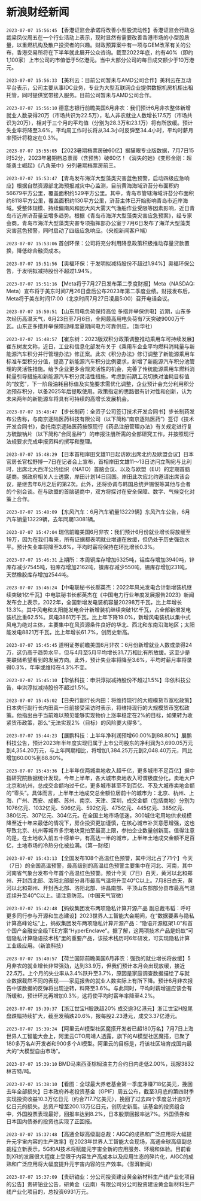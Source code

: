 # 新浪财经新闻
`2023-07-07 15:56:45` 【香港证监会承诺将改善小型股流动性】香港证监会行政总裁梁凤仪周五在一个行业活动上表示，现时显然有需要改善香港市场的小型股质量，以重燃机构及散户投资者的兴趣。财政预算案中有一项与GEM改革有关的公布，香港交易所将在下半年就此展开公众咨询。截至2022年底，约有40%（即约1,100家）上市公司的市值低于5亿港元。当中大部分公司的每日成交额少于10万港元。

`2023-07-07 15:56:33` 【美利云：目前公司暂未与AMD公司合作】美利云在互动平台表示，公司主要从事IDC业务，专业为大型互联网企业提供数据机房机柜出租托管，同时提供宽带接入服务。目前公司暂未与AMD公司合作。

`2023-07-07 15:56:10` 德意志银行前瞻美国6月非农：我们预计6月非农整体新增就业人数录得20万（市场共识为22.5万），私人非农就业人数增长17.5万（市场共识为20万），相对于三个月的平均值（分别为28.3万和23.1万）将有所放缓。预计失业率将降至3.6%，平均周工作时长将从34.3小时反弹至34.4小时，平均时薪月率预计将稳定在0.3%。

`2023-07-07 15:55:05` 【2023暑期档票房破60亿】据猫眼专业版数据，7月7日15时52分，2023年暑期档总票房（含预售）破60亿！《消失的她》《变形金刚：超能勇士崛起》《八角笼中》分列暑期档票房前三。

`2023-07-07 15:53:47` 【青岛发布海洋大型藻类灾害蓝色预警，启动四级应急响应】根据自然资源部北海预报减灾中心监测，目前黄海海域浒苔分布面积约56679平方公里，覆盖面积约529平方公里。其中，青岛市管辖海域浒苔分布面积约8118平方公里，覆盖面积约130平方公里，浒苔主体已开始影响青岛市近岸海域。受整体规模、持续偏南风和因大风大雾天气渔船作业受限等因素影响，近日青岛市近岸浒苔量呈增多趋势。根据《青岛市海洋大型藻类灾害应急预案》，经专家会商，青岛市海洋大型藻类灾害专项指挥部办公室于7月6日发布了海洋大型藻类灾害蓝色预警，同时启动了四级应急响应。（央视新闻客户端）

`2023-07-07 15:53:06` 首创环保：公司将充分利用降息政策积极推动存量贷款置换，降低综合融资成本。

`2023-07-07 15:51:56` 【奥福环保：于发明拟减持股份不超过1.94%】奥福环保公告，于发明拟减持股份不超过1.94%。

`2023-07-07 15:51:16` 【Meta将于7月27日发布第二季度财报】Meta（NASDAQ: Meta）宣布将于美东时间7月26日盘后公布2023年第二季度业绩。财报发布后，Meta将于美东时间17:00（北京时间7月27日凌晨5:00）召开电话会议。

`2023-07-07 15:50:51` 【山东用电负荷保持高位 多措并举保供电】近期，山东多次经历高温天气，6月23日至7月6日，全网最高用电负荷有7天突破9000万千瓦。山东正多措并举保障迎峰度夏期间电力可靠供应。（新华社）

`2023-07-07 15:48:57` 【崔东树：2023版双积分政策调整推动乘用车可持续发展】崔东树发文称，近日，工业和信息化部发布关于《乘用车企业平均燃料消耗量与新能源汽车积分并行管理办法》修正案。此次《积分办法》修订调整了新能源乘用车标准车型积分分值，提高了新能源汽车积分比例要求，新增了新能源汽车积分池管理的灵活性措施。给予企业更多合规灵活性的机会，完善了传统能源乘用车燃料消耗量引导措施和新能源汽车积分灵活性措施，考虑到前期工况切换对油耗目标值的“放宽”，下一阶段油耗目标值及实施要求需优化调整，企业预计会充分利用积分池预存积分，以备2025年后提取使用。政策指定的思路很有针对性和创新，认为未来两年的新能源车将具有可持续的高增长发展机会。

`2023-07-07 15:48:47` 【步长制药：全资子公司签订技术开发合同书】步长制药发布公告称，与南京逐陆医药科技有限公司（以下简称“南京逐陆医药”）签订《技术开发合同书》，委托南京逐陆医药按照现行《药品注册管理办法》有关规定进行复方硫酸钠片（以下简称“合同品种”）的申报注册所需的全部研究工作，并按照现行法规要求完成申报资料的撰写和整理。

`2023-07-07 15:48:29` 【日本首相岸田文雄11日起访欧出席北约及欧盟会议】日本官房长官松野博一7日在记者会上宣布，首相岸田文雄11～13日访问立陶宛与比利时，出席北大西洋公约组织（NATO）首脑会议、以及与欧盟（EU）的定期首脑磋商。据政府相关人士透露，岸田计划14日回国。岸田此次应北约邀请出席该会议，是继去年6月之后的第2次。此外，还将协调与韩国总统尹锡悦等其他与会者的个别会谈。在与欧盟的首脑磋商中，双方将探讨在安全保障、数字、气候变化对策上合作。

`2023-07-07 15:48:09` 【东风汽车：6月汽车销量13229辆】东风汽车公告，6月汽车销量13229辆，去年同期13081辆。

`2023-07-07 15:47:04` 瑞信前瞻美国6月非农：我们预计6月份就业增长将放缓至19万，因为在我们看来，所有证据都表明就业增速在放缓，但仍处于历史强劲水平。预计失业率将降至3.6%，平均时薪将保持在环比增长0.3%。

`2023-07-07 15:46:31` 上期所：本周铜库存增加6325吨，铝库存增加3940吨，锌库存减少7545吨，铅库存增加2162吨，镍库存减少550吨，锡库存增加231吨，天然橡胶库存增加2544吨。

`2023-07-07 15:46:24` 【中电联秘书长郝英杰：2022年风光发电合计新增装机继续突破1亿千瓦】中电联秘书长郝英杰在《中国电力行业年度发展报告2023》新闻发布会上表示，2022年，全国新增发电装机容量20298万千瓦，比上年增长13.3%。其中风电和太阳能发电合计新增装机继续突破1亿千瓦，占全部新增发电装机比重62.5%。风电3861万千瓦，比上年下降19.0%，新增风电装机以集中式风电为绝对主体，主要集中在风资源条件良好的华北、西北和东南沿海地区；太阳能发电8821万千瓦，比上年增长61.7%，创历史新高。

`2023-07-07 15:45:45` 道明证券前瞻美国6月非农：6月份新增就业人数或录得24万，这仍高于趋势水平，但与4月至5月平均增长31.7万相比有所放缓。这至少是美联储希望看到的发展方向。此外，预计失业率将降至3.6%，平均时薪月率将录得0.3%，年率或维持在4.3%不变。

`2023-07-07 15:45:10` 【华依科技：申洪淳拟减持股份不超过1.5%】华依科技公告，申洪淳拟减持股份不超过1.5%。

`2023-07-07 15:45:02` 【日央行副行长内田：将维持现行的大规模货币宽松政策】日本央行副行长内田真一日前接受采访时表示，将维持现行的大规模货币宽松政策。他指出由于当前难以预见能够实现物价上涨率稳定在2%的目标，如果转为收紧货币政策，那么“无法实现2%（目标）的风险要大得多”。

`2023-07-07 15:44:23` 【展鹏科技：上半年净利润预增60.00%到88.80%】展鹏科技公告，预计2023年半年度实现归属于上市公司股东的净利润为3,690.05万元到4,354.20万元，与上年同期相比，将增加1,384.25万元到2,048.40万元，同比增加60.00%到88.80%。

`2023-07-07 15:43:36` 【上半年仅两城卖地收入超千亿，更多城市不足百亿】据中指研究院数据统计发现，今年上半年，各大城市卖地收入可谓极度分化，卖地大户北京和杭州，总成交金额均过千亿，更多城市甚至不到百亿、不及大城市卖地金额的“零头”。具体而言，上半年土地成交总金额位居前十的城市为：北京、杭州、上海、广州、西安、成都、苏州、南京、天津、深圳，成交金额（包括商地）分别为1076亿元、1032亿元、596亿元、592亿元、475亿元、445亿元、385亿元、380亿元、307亿元、304亿元。在全国土地市场低迷，300城住宅用地供求规模降至近十年来最低的情况下，房企投资更加谨慎，在核心城市补货意愿增强，这也导致北京、杭州等城市多宗地块竞拍至最高上限，参拍企业数量创新高。值得注意的是，在土地收入前五十榜单中，有高达一半的城市，上半年土地成交金额不足百亿，土地市场的冷热分化被拉满。（第一财经）

`2023-07-07 15:43:13` 【全国发布108个高温红色预警，其中河北占了71个】今天（7日）的全国高温预警，最高级别的高温红色预警主要集中在河北、河南，其中河南省气象台发布今年首个高温红色预警。预计今天（7日）白天，黄河以北和郑州、开封西北部、洛阳北部部分县市最高气温将升至40℃以上。7月8日白天，黄河以北和郑州、开封西北部、洛阳北部、许昌南部、平顶山东部部分县市最高气温连续升至40℃以上。请注意防范。（中国天气官微）

`2023-07-07 15:42:48` 【蚂蚁集团发布两项隐私计算开源产品 副总裁韦韬：呼吁更多同行参与开源和生态建设】2023世界人工智能大会期间，在“数据要素与隐私计算高峰论坛”上，蚂蚁集团发布两项隐私计算开源产品：“隐语开源框架1.0”和首个国产金融安全级TEE方案“HyperEnclave”。据了解，这两项技术产品是蚂蚁“可信隐私计算隐语技术栈”里的重要产品，该技术栈历时6年研发，可实现隐私计算工业级应用。（新浪科技）

`2023-07-07 15:40:57` 【荷兰国际前瞻美国6月非农：强劲的就业增长将放缓】5月非农的就业增长非常强劲，达到33.9万，但我们预计本月会出现放缓，接近22.5万。上个月的失业率从3.4%跃升至3.7%，原因是家庭调查数据描绘了与就业数据截然不同的表现——家庭报告的就业人数实际上有所下降。预计6月非农报告中该数据的反弹将出现逆转，料降至3.6%。与此同时，平均时薪增速应该会有所缓和，预计环比再增加0.3%，这将使平均时薪年率降至4.2%。

`2023-07-07 15:39:37` 【浙江世宝H股跌超20% 成交逾3亿港元】浙江世宝H股尾盘跌幅持续扩大，截至发稿跌20.6%，报每股2.23港元，成交3.37亿港元。

`2023-07-07 15:39:24` 【阿里云AI模型社区魔搭开发者已超180万名】7月7日上海世界人工智能大会上，阿里云CTO周靖人透露，旗下的AI模型社区魔搭，已聚了180多万名AI开发者和900多个AI模型。阿里云的目标是，将该社区培育成国内最大的“大模型自由市场”。

`2023-07-07 15:39:10` BMD马来西亚棕榈油主力合约日内走低2.00%，现报3832林吉特/吨。

`2023-07-07 15:38:10` 【看图：全球最大养老基金第一季度净赚718亿美元，挽回去年全部损失】日本政府养老投资基金（GPIF）周五公布，截至3月底的第四财季实现投资收益10.3万亿日元（约合717.7亿美元），挽回了过去四个季度总计逾9万亿日元的损失。总资产增至200.13万亿日元，创历史新高。该基金的投资组合中，外国股票表现最好，回报率达到8.2%，日本股票回报率达7%。外国债券和日本国内债券的投资也实现了正回报。

`2023-07-07 15:37:48` 【高通全球高级副总裁：AIGC的成熟和广泛应用将大幅提升元宇宙内容的生产效率】在2023年世界人工智能大会现场，高通全球高级副总裁程立新表示，5G和AI技术将赋能元宇宙全新的应用服务、环境和体验。目前看到XR的发展很大程度上受限于内容生产高成本以及应用生态的碎片化，AIGC的成熟和广泛应用将大幅度提升元宇宙内容的生产效率。（澎湃新闻）

`2023-07-07 15:37:09` 【贵研铂业：分公司投资建设黄金新材料生产线产业化项目的公告】贵研铂业公告，研黄金（云南）有限公司分公司投资建设黄金新材料生产线产业化项目的，总投资6931万元。

